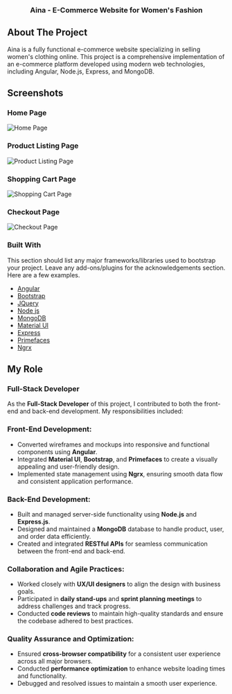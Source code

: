 
<br/>
<div align="center">

<h3 align="center">Aina - E-Commerce Website for Women's Fashion</h3>

</div>

## About The Project

Aina is a fully functional e-commerce website specializing in selling women's clothing online. This project is a comprehensive implementation of an e-commerce platform developed using modern web technologies, including Angular, Node.js, Express, and MongoDB.
## Screenshots

### Home Page
![Home Page](assets/screenshots/homepage.png)

### Product Listing Page
![Product Listing Page](assets/screenshots/product-listing.png)

### Shopping Cart Page
![Shopping Cart Page](assets/screenshots/shopping-cart.png)

### Checkout Page
![Checkout Page](assets/screenshots/checkout.png)

### Built With

This section should list any major frameworks/libraries used to bootstrap your project. Leave any add-ons/plugins for the acknowledgements section. Here are a few examples.

- [Angular](https://angular.io)  
- [Bootstrap](https://getbootstrap.com)  
- [JQuery](https://jquery.com)  
- [Node js](https://nodejs.org/en)  
- [MongoDB](https://www.mongodb.com/)  
- [Material UI](https://mui.com/material-ui/)  
- [Express](https://expressjs.com/)  
- [Primefaces](https://primefaces.org/)  
- [Ngrx](https://ngrx.io)  

## My Role

### Full-Stack Developer

As the **Full-Stack Developer** of this project, I contributed to both the front-end and back-end development. My responsibilities included:

### Front-End Development:
- Converted wireframes and mockups into responsive and functional components using **Angular**.
- Integrated **Material UI**, **Bootstrap**, and **Primefaces** to create a visually appealing and user-friendly design.
- Implemented state management using **Ngrx**, ensuring smooth data flow and consistent application performance.

### Back-End Development:
- Built and managed server-side functionality using **Node.js** and **Express.js**.
- Designed and maintained a **MongoDB** database to handle product, user, and order data efficiently.
- Created and integrated **RESTful APIs** for seamless communication between the front-end and back-end.

### Collaboration and Agile Practices:
- Worked closely with **UX/UI designers** to align the design with business goals.
- Participated in **daily stand-ups** and **sprint planning meetings** to address challenges and track progress.
- Conducted **code reviews** to maintain high-quality standards and ensure the codebase adhered to best practices.

### Quality Assurance and Optimization:
- Ensured **cross-browser compatibility** for a consistent user experience across all major browsers.
- Conducted **performance optimization** to enhance website loading times and functionality.
- Debugged and resolved issues to maintain a smooth user experience.
